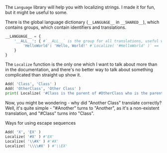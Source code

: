The `Language` library will help you with localizing strings. I made it for fun, but it might be useful to some.

There is the global language dictionary (`__LANGUAGE__` in `__SHARED__`), which contains groups, which contain identifiers and translations.
```py
__LANGUAGE__ = {
    '__ALL__': { #`__ALL__` is the group for all translations, useful when you have only one language
        'HelloWorld': 'Hello, World!' #`Localize( '#HelloWorld' )` == `Get( 'HelloWorld' )` == `'Hello, World!'`
    }
}
```

The `Localize` function is the only one which I want to talk about more than in the documentation,
and there's no better way to talk about something complicated than straight up show it.

```py
Add( 'Class', 'Class' )
Add( 'OtherClass', 'Other Class' )
print( Localize( '#Class is the parent of #OtherClass who is the parent of #Another #Class' ) ) #'Class is the parent of Other Class who is the parent of Another Class'
```

Now, you might be wondering - why did "Another Class" translate correctly?
Well, it's quite simple - "#Another" turns to "Another", as it's a non-existent translation,
and "#Class" turns into "Class".

Ways for using escape sequences
```py
Add( 'X', 'EX' )
Localize( '#X' ) #'EX'
Localize( '\\#X' ) #'#X'
Localize( '\\\\#X' ) #'\\EX'
```
